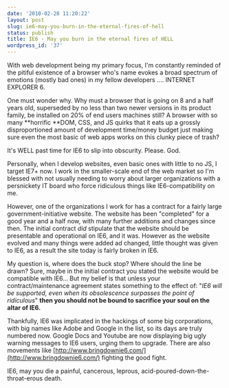 ```yaml
---
date: '2010-02-28 11:20:22'
layout: post
slug: ie6-may-you-burn-in-the-eternal-fires-of-hell
status: publish
title: IE6 - May you burn in the eternal fires of HELL
wordpress_id: '37'
---
```


With web development being my primary focus, I'm constantly reminded of the pitiful existence of a browser who's name evokes a broad spectrum of emotions (mostly bad ones) in my fellow developers .... INTERNET EXPLORER 6.

One must wonder why. Why must a browser that is going on 8 and a half years old, superseded by no less than two newer versions in its product family, be installed on 20% of end users machines still? A browser with so many **horrific **DOM, CSS, and JS quirks that it eats up a grossly disproportioned amount of development time/money budget just making sure even the most basic of web apps works on this clunky piece of trash?

It's WELL past time for IE6 to slip into obscurity. Please. God.

Personally, when I develop websites, even basic ones with little to no JS, I target IE7+ now. I work in the smaller-scale end of the web market so I'm blessed with not usually needing to worry about larger organizations with a persnickety IT board who force ridiculous things like IE6-compatibility on me.

However, one of the organizations I work for has a contract for a fairly large government-initiative website. The website has been "completed" for a good year and a half now, with many further additions and changes since then. The initial contract *did* stipulate that the website should be presentable and operational on IE6, and it was. However as the website evolved and many things were added ad changed, little thought was given to IE6, as a result the site today is fairly broken in IE6.

My question is, where does the buck stop? Where should the line be drawn? Sure, maybe in the initial contract you stated the website would be compatible with IE6... But my belief is that unless your contract/maintenance agreement states something to the effect of: "_IE6 will be supported, even when its obsolescence surpasses the point of ridiculous_" **then you should not be bound to sacrifice your soul on the altar of IE6.**

Thankfully, IE6 was implicated in the hackings of some big corporations, with big names like Adobe and Google in the list, so its days are truly numbered now. Google Docs and Youtube are now displaying big ugly warning messages to IE6 users, urging them to upgrade. There are also movements like [http://www.bringdownie6.com/](http://www.bringdownie6.com/) fighting the good fight.

IE6, may you die a painful, cancerous, leprous, acid-poured-down-the-throat-erous death.
